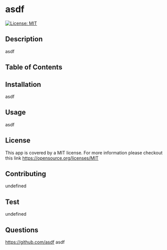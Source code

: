 # asdf
  [![License: MIT](https://img.shields.io/badge/License-MIT-yellow.svg)](https://opensource.org/licenses/MIT)
  ## Description
  asdf
  ## Table of Contents
  ## Installation
  asdf
  ## Usage
  asdf
  ## License
  This app is covered by a MIT license. For more information please checkout this link <https://opensource.org/licenses/MIT>
  ## Contributing
  undefined
  ## Test
  undefined
  ## Questions
  https://github.com/asdf
  asdf
